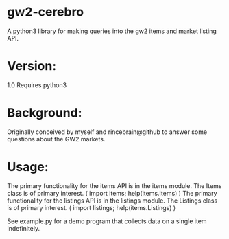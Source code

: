 gw2-cerebro
===========
A python3 library for making queries into the gw2 items and market listing API.


Version:
========
1.0
Requires python3


Background:
===========
Originally conceived by myself and rincebrain@github to answer some questions about the GW2 markets.


Usage:
======
The primary functionality for the items API is in the items module.  The Items class is of primary interest. ( import items; help(items.Items) )
The primary functionality for the listings API is in the listings module.  The Listings class is of primary interest.  ( import listings; help(items.Listings) )

See example.py for a demo program that collects data on a single item indefinitely.  
